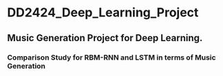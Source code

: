 # DD2424_Deep_Learning_Project

## Music Generation Project for Deep Learning.

### Comparison Study for RBM-RNN and LSTM in terms of Music Generation
